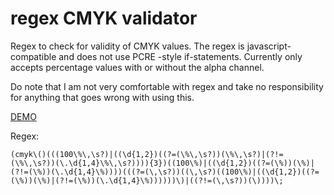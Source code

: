 # regex CMYK validator

Regex to check for validity of CMYK values. 
The regex is javascript-compatible and does not use PCRE -style if-statements.
Currently only accepts percentage values with or without the alpha channel.

Do note that I am not very comfortable with regex and take no responsibility for anything that goes wrong with using this.

[DEMO](https://regex101.com/r/6vDDKY/1)

Regex:

```
(cmyk\()(((100\%\,\s?)|((\d{1,2})((?=(\%\,\s?))(\%\,\s?)|(?!=(\%\,\s?))(\.\d{1,4}\%\,\s?)))){3})((100\%)|((\d{1,2})((?=(\%))(\%)|(?!=(\%))(\.\d{1,4}\%))))(((?=(\,\s?))((\,\s?)((100\%)|((\d{1,2})((?=(\%))(\%)|(?!=(\%))(\.\d{1,4}\%))))))\)|((?!=(\,\s?))(\))))\;
```

